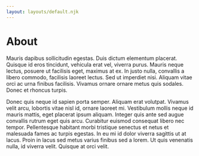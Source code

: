 ```yaml
---
layout: layouts/default.njk
---
```


# About

Mauris dapibus sollicitudin egestas. Duis dictum elementum placerat. Quisque id eros tincidunt, vehicula erat vel, viverra purus. Mauris neque lectus, posuere ut facilisis eget, maximus at ex. In justo nulla, convallis a libero commodo, facilisis laoreet lectus. Sed ut imperdiet nisi. Aliquam vitae orci ac urna finibus facilisis. Vivamus ornare ornare metus quis sodales. Donec et rhoncus turpis.

Donec quis neque id sapien porta semper. Aliquam erat volutpat. Vivamus velit arcu, lobortis vitae nisl id, ornare laoreet mi. Vestibulum mollis neque id mauris mattis, eget placerat ipsum aliquam. Integer quis ante sed augue convallis rutrum eget quis arcu. Curabitur euismod consequat libero nec tempor. Pellentesque habitant morbi tristique senectus et netus et malesuada fames ac turpis egestas. In eu mi id dolor viverra sagittis ut at lacus. Proin in lacus sed metus varius finibus sed a lorem. Ut quis venenatis nulla, id viverra velit. Quisque at orci velit.
